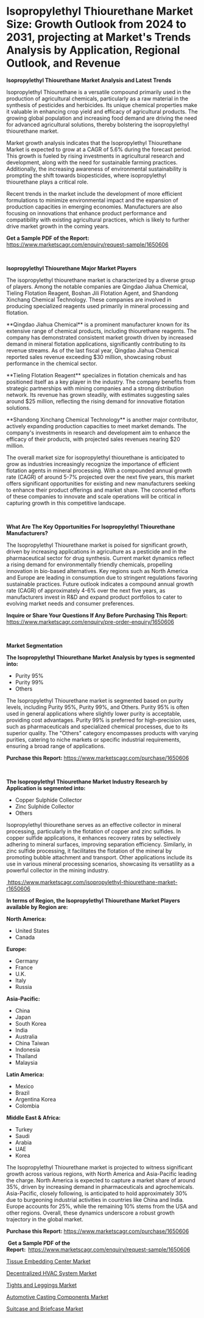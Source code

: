 <p><h1>Isopropylethyl Thiourethane Market Size: Growth Outlook from 2024 to 2031, projecting at Market's Trends Analysis by Application, Regional Outlook, and Revenue</h1></p><p><strong>Isopropylethyl Thiourethane Market Analysis and Latest Trends</strong></p>
<p><p>Isopropylethyl Thiourethane is a versatile compound primarily used in the production of agricultural chemicals, particularly as a raw material in the synthesis of pesticides and herbicides. Its unique chemical properties make it valuable in enhancing crop yield and efficacy of agricultural products. The growing global population and increasing food demand are driving the need for advanced agricultural solutions, thereby bolstering the isopropylethyl thiourethane market.</p><p>Market growth analysis indicates that the Isopropylethyl Thiourethane Market is expected to grow at a CAGR of 5.6% during the forecast period. This growth is fueled by rising investments in agricultural research and development, along with the need for sustainable farming practices. Additionally, the increasing awareness of environmental sustainability is prompting the shift towards biopesticides, where isopropylethyl thiourethane plays a critical role.</p><p>Recent trends in the market include the development of more efficient formulations to minimize environmental impact and the expansion of production capacities in emerging economies. Manufacturers are also focusing on innovations that enhance product performance and compatibility with existing agricultural practices, which is likely to further drive market growth in the coming years.</p></p>
<p><strong>Get a Sample PDF of the Report:&nbsp;</strong> <a href="https://www.marketscagr.com/enquiry/request-sample/1650606?utm_campaign=1179&utm_medium=2&utm_source=Github&utm_content=ia&utm_term=26092024&utm_id=isopropylethyl-thiourethane">https://www.marketscagr.com/enquiry/request-sample/1650606</a></p>
<p>&nbsp;</p>
<p><strong>Isopropylethyl Thiourethane Major Market Players</strong></p>
<p><p>The isopropylethyl thiourethane market is characterized by a diverse group of players. Among the notable companies are Qingdao Jiahua Chemical, Tieling Flotation Reagent, Boshan Jili Flotation Agent, and Shandong Xinchang Chemical Technology. These companies are involved in producing specialized reagents used primarily in mineral processing and flotation.</p><p>**Qingdao Jiahua Chemical** is a prominent manufacturer known for its extensive range of chemical products, including thiourethane reagents. The company has demonstrated consistent market growth driven by increased demand in mineral flotation applications, significantly contributing to its revenue streams. As of the last fiscal year, Qingdao Jiahua Chemical reported sales revenue exceeding $30 million, showcasing robust performance in the chemical sector.</p><p>**Tieling Flotation Reagent** specializes in flotation chemicals and has positioned itself as a key player in the industry. The company benefits from strategic partnerships with mining companies and a strong distribution network. Its revenue has grown steadily, with estimates suggesting sales around $25 million, reflecting the rising demand for innovative flotation solutions.</p><p>**Shandong Xinchang Chemical Technology** is another major contributor, actively expanding production capacities to meet market demands. The company's investments in research and development aim to enhance the efficacy of their products, with projected sales revenues nearing $20 million.</p><p>The overall market size for isopropylethyl thiourethane is anticipated to grow as industries increasingly recognize the importance of efficient flotation agents in mineral processing. With a compounded annual growth rate (CAGR) of around 5-7% projected over the next five years, this market offers significant opportunities for existing and new manufacturers seeking to enhance their product offerings and market share. The concerted efforts of these companies to innovate and scale operations will be critical in capturing growth in this competitive landscape.</p></p>
<p>&nbsp;</p>
<p><strong>What Are The Key Opportunities For Isopropylethyl Thiourethane Manufacturers?</strong></p>
<p><p>The Isopropylethyl Thiourethane market is poised for significant growth, driven by increasing applications in agriculture as a pesticide and in the pharmaceutical sector for drug synthesis. Current market dynamics reflect a rising demand for environmentally friendly chemicals, propelling innovation in bio-based alternatives. Key regions such as North America and Europe are leading in consumption due to stringent regulations favoring sustainable practices. Future outlook indicates a compound annual growth rate (CAGR) of approximately 4-6% over the next five years, as manufacturers invest in R&D and expand product portfolios to cater to evolving market needs and consumer preferences.</p></p>
<p><strong>Inquire or Share Your Questions If Any Before Purchasing This Report:</strong> <a href="https://www.marketscagr.com/enquiry/pre-order-enquiry/1650606?utm_campaign=1179&utm_medium=2&utm_source=Github&utm_content=ia&utm_term=26092024&utm_id=isopropylethyl-thiourethane">https://www.marketscagr.com/enquiry/pre-order-enquiry/1650606</a></p>
<p>&nbsp;</p>
<p><strong>Market Segmentation</strong></p>
<p><strong>The Isopropylethyl Thiourethane Market Analysis by types is segmented into:</strong></p>
<p><ul><li>Purity 95%</li><li>Purity 99%</li><li>Others</li></ul></p>
<p><p>The Isopropylethyl Thiourethane market is segmented based on purity levels, including Purity 95%, Purity 99%, and Others. Purity 95% is often used in general applications where slightly lower purity is acceptable, providing cost advantages. Purity 99% is preferred for high-precision uses, such as pharmaceuticals and specialized chemical processes, due to its superior quality. The "Others" category encompasses products with varying purities, catering to niche markets or specific industrial requirements, ensuring a broad range of applications.</p></p>
<p><strong>Purchase this Report:&nbsp;</strong><a href="https://www.marketscagr.com/purchase/1650606?utm_campaign=1179&utm_medium=2&utm_source=Github&utm_content=ia&utm_term=26092024&utm_id=isopropylethyl-thiourethane">https://www.marketscagr.com/purchase/1650606</a></p>
<p>&nbsp;</p>
<p><strong>The Isopropylethyl Thiourethane Market Industry Research by Application is segmented into:</strong></p>
<p><ul><li>Copper Sulphide Collector</li><li>Zinc Sulphide Collector</li><li>Others</li></ul></p>
<p><p>Isopropylethyl thiourethane serves as an effective collector in mineral processing, particularly in the flotation of copper and zinc sulfides. In copper sulfide applications, it enhances recovery rates by selectively adhering to mineral surfaces, improving separation efficiency. Similarly, in zinc sulfide processing, it facilitates the flotation of the mineral by promoting bubble attachment and transport. Other applications include its use in various mineral processing scenarios, showcasing its versatility as a powerful collector in the mining industry.</p></p>
<p><a href="https://www.marketscagr.com/isopropylethyl-thiourethane-market-r1650606?utm_campaign=1179&utm_medium=2&utm_source=Github&utm_content=ia&utm_term=26092024&utm_id=isopropylethyl-thiourethane">&nbsp;https://www.marketscagr.com/isopropylethyl-thiourethane-market-r1650606</a></p>
<p><strong>In terms of Region, the Isopropylethyl Thiourethane Market Players available by Region are:</strong></p>
<p>
    <p> <strong> North America: </strong>
        <ul>
            <li>United States</li>
            <li>Canada</li>
        </ul>
        </p> 
    <p> <strong> Europe: </strong>
        <ul>
            <li>Germany</li>
            <li>France</li>
            <li>U.K.</li>
            <li>Italy</li>
            <li>Russia</li>
        </ul>
        </p> 
    <p> <strong> Asia-Pacific: </strong>
        <ul>
            <li>China</li>
            <li>Japan</li>
            <li>South Korea</li>
            <li>India</li>
            <li>Australia</li>
            <li>China Taiwan</li>
            <li>Indonesia</li>
            <li>Thailand</li>
            <li>Malaysia</li>
        </ul>
        </p> 
    <p> <strong> Latin America: </strong>
        <ul>
            <li>Mexico</li>
            <li>Brazil</li>
            <li>Argentina Korea</li>
            <li>Colombia</li>
        </ul>
        </p> 
    <p> <strong> Middle East & Africa: </strong>
        <ul>
            <li>Turkey</li>
            <li>Saudi</li>
            <li>Arabia</li>
            <li>UAE</li>
            <li>Korea</li>
        </ul>
    </p>
    </p>
<p><p>The Isopropylethyl Thiourethane market is projected to witness significant growth across various regions, with North America and Asia-Pacific leading the charge. North America is expected to capture a market share of around 35%, driven by increasing demand in pharmaceuticals and agrochemicals. Asia-Pacific, closely following, is anticipated to hold approximately 30% due to burgeoning industrial activities in countries like China and India. Europe accounts for 25%, while the remaining 10% stems from the USA and other regions. Overall, these dynamics underscore a robust growth trajectory in the global market.</p></p>
<p><strong>Purchase this Report: </strong><a href="https://www.marketscagr.com/purchase/1650606?utm_campaign=1179&utm_medium=2&utm_source=Github&utm_content=ia&utm_term=26092024&utm_id=isopropylethyl-thiourethane">https://www.marketscagr.com/purchase/1650606</a></p>
<p>&nbsp;<strong>Get a Sample PDF of the Report:&nbsp;&nbsp;</strong><a href="https://www.marketscagr.com/enquiry/request-sample/1650606?utm_campaign=1179&utm_medium=2&utm_source=Github&utm_content=ia&utm_term=26092024&utm_id=isopropylethyl-thiourethane">https://www.marketscagr.com/enquiry/request-sample/1650606</a></p>
<p><strong></strong></p>
<p><p><a href="https://www.linkedin.com/pulse/what-innovations-shaping-tissue-embedding-center-market-application-ogfhf?trackingId=jbZhNzqTTMiTr1nr7CjtyA%3D%3D&utm_campaign=1179&utm_medium=2&utm_source=Github&utm_content=ia&utm_term=26092024&utm_id=isopropylethyl-thiourethane">Tissue Embedding Center Market</a></p><p><a href="https://www.linkedin.com/pulse/unlocking-growth-potential-market-strategic-analysis-decentralized-sndef?trackingId=4AIF4VobQL2FwZW%2FvN6c%2Fw%3D%3D&utm_campaign=1179&utm_medium=2&utm_source=Github&utm_content=ia&utm_term=26092024&utm_id=isopropylethyl-thiourethane">Decentralized HVAC System Market</a></p><p><a href="https://issuu.com/reportprime-2/docs/tights-and-leggings-market-size-203_3af9739fde6ae9?utm_campaign=1179&utm_medium=2&utm_source=Github&utm_content=ia&utm_term=26092024&utm_id=isopropylethyl-thiourethane">Tights and Leggings Market</a></p><p><a href="https://www.linkedin.com/pulse/global-automotive-casting-components-industry-research-report-nfnof?trackingId=8s2187ayQpC3OtIx6D%2F4gg%3D%3D&utm_campaign=1179&utm_medium=2&utm_source=Github&utm_content=ia&utm_term=26092024&utm_id=isopropylethyl-thiourethane">Automotive Casting Components Market</a></p><p><a href="https://issuu.com/reportprime-2/docs/suitcase-and-briefcase-market-size-_10282ee6e66538?utm_campaign=1179&utm_medium=2&utm_source=Github&utm_content=ia&utm_term=26092024&utm_id=isopropylethyl-thiourethane">Suitcase and Briefcase Market</a></p></p>
